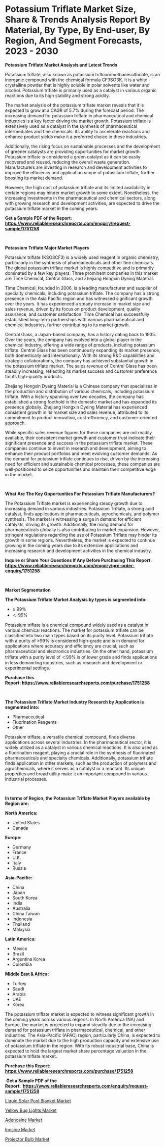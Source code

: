 <p><h1>Potassium Triflate Market Size, Share & Trends Analysis Report By Material, By Type, By End-user, By Region, And Segment Forecasts, 2023 - 2030</h1></p><p><strong>Potassium Triflate Market Analysis and Latest Trends</strong></p>
<p><p>Potassium triflate, also known as potassium trifluoromethanesulfonate, is an inorganic compound with the chemical formula CF3SO3K. It is a white crystalline powder that is highly soluble in polar solvents like water and alcohol. Potassium triflate is primarily used as a catalyst in various organic reactions due to its high stability and strong acidity.</p><p>The market analysis of the potassium triflate market reveals that it is expected to grow at a CAGR of 5.7% during the forecast period. The increasing demand for potassium triflate in pharmaceutical and chemical industries is a key factor driving the market growth. Potassium triflate is extensively used as a catalyst in the synthesis of pharmaceutical intermediates and fine chemicals. Its ability to accelerate reactions and enhance product yields make it a preferred choice in these industries.</p><p>Additionally, the rising focus on sustainable processes and the development of greener catalysts are providing opportunities for market growth. Potassium triflate is considered a green catalyst as it can be easily recovered and reused, reducing the overall waste generation. Manufacturers are investing in research and development activities to improve the efficiency and application scope of potassium triflate, further boosting its market demand.</p><p>However, the high cost of potassium triflate and its limited availability in certain regions may hinder market growth to some extent. Nonetheless, the increasing investments in the pharmaceutical and chemical sectors, along with growing research and development activities, are expected to drive the potassium triflate market in the coming years.</p></p>
<p><strong>Get a Sample PDF of the Report:&nbsp; <a href="https://www.reliableresearchreports.com/enquiry/request-sample/1751258">https://www.reliableresearchreports.com/enquiry/request-sample/1751258</a></strong></p>
<p>&nbsp;</p>
<p><strong>Potassium Triflate Major Market Players</strong></p>
<p><p>Potassium triflate (KSO3CF3) is a widely used reagent in organic chemistry, particularly in the synthesis of pharmaceuticals and other fine chemicals. The global potassium triflate market is highly competitive and is primarily dominated by a few key players. Three prominent companies in this market are Time Chemical, Central Glass, and Zhejiang Hongxin Dyeing Material. </p><p>Time Chemical, founded in 2006, is a leading manufacturer and supplier of specialty chemicals, including potassium triflate. The company has a strong presence in the Asia Pacific region and has witnessed significant growth over the years. It has experienced a steady increase in market size and sales revenue, driven by its focus on product development, quality assurance, and customer satisfaction. Time Chemical has successfully established long-term partnerships with various pharmaceutical and chemical industries, further contributing to its market growth.</p><p>Central Glass, a Japan-based company, has a history dating back to 1935. Over the years, the company has evolved into a global player in the chemical industry, offering a wide range of products, including potassium triflate. Central Glass has been continuously expanding its market presence, both domestically and internationally. With its strong R&D capabilities and strategic collaborations, the company has achieved substantial growth in the potassium triflate market. The sales revenue of Central Glass has been steadily increasing, reflecting its market success and customer preference for its high-quality products.</p><p>Zhejiang Hongxin Dyeing Material is a Chinese company that specializes in the production and distribution of various chemicals, including potassium triflate. With a history spanning over two decades, the company has established a strong foothold in the domestic market and has expanded its presence globally. Zhejiang Hongxin Dyeing Material has experienced consistent growth in its market size and sales revenue, attributed to its commitment to product innovation, cost-efficiency, and customer-oriented approach.</p><p>While specific sales revenue figures for these companies are not readily available, their consistent market growth and customer trust indicate their significant presence and success in the potassium triflate market. These companies continue to invest in research and development, aiming to enhance their product portfolios and meet evolving customer demands. As the demand for potassium triflate continues to rise, driven by the increasing need for efficient and sustainable chemical processes, these companies are well-positioned to seize opportunities and maintain their competitive edge in the market.</p></p>
<p>&nbsp;</p>
<p><strong>What Are The Key Opportunities For Potassium Triflate Manufacturers?</strong></p>
<p><p>The Potassium Triflate market is experiencing steady growth due to increasing demand in various industries. Potassium Triflate, a strong acid catalyst, finds applications in pharmaceuticals, agrochemicals, and polymer synthesis. The market is witnessing a surge in demand for efficient catalysts, driving its growth. Additionally, the rising demand for pharmaceuticals globally is also contributing to market expansion. However, stringent regulations regarding the use of Potassium Triflate may hinder its growth in some regions. Nevertheless, the market is expected to continue growing in the coming years due to its extensive applications and increasing research and development activities in the chemical industry.</p></p>
<p><strong>Inquire or Share Your Questions If Any Before Purchasing This Report: <a href="https://www.reliableresearchreports.com/enquiry/pre-order-enquiry/1751258">https://www.reliableresearchreports.com/enquiry/pre-order-enquiry/1751258</a></strong></p>
<p>&nbsp;</p>
<p><strong>Market Segmentation</strong></p>
<p><strong>The Potassium Triflate Market Analysis by types is segmented into:</strong></p>
<p><ul><li>≥ 99%</li><li>＜ 99%</li></ul></p>
<p><p>Potassium triflate is a chemical compound widely used as a catalyst in various chemical reactions. The market for potassium triflate can be classified into two main types based on its purity level. Potassium triflate with a purity of ≥99% is considered high-grade and is in demand for applications where accuracy and efficiency are crucial, such as pharmaceutical and electronics industries. On the other hand, potassium triflate with a purity level of ＜99% is of lower grade and finds applications in less demanding industries, such as research and development or experimental settings.</p></p>
<p><strong>Purchase this Report:&nbsp;<a href="https://www.reliableresearchreports.com/purchase/1751258">https://www.reliableresearchreports.com/purchase/1751258</a></strong></p>
<p>&nbsp;</p>
<p><strong>The Potassium Triflate Market Industry Research by Application is segmented into:</strong></p>
<p><ul><li>Pharmaceutical</li><li>Fluorination Reagents</li><li>Other</li></ul></p>
<p><p>Potassium triflate, a versatile chemical compound, finds diverse applications across several industries. In the pharmaceutical sector, it is widely utilized as a catalyst in various chemical reactions. It is also used as a fluorination reagent, playing a crucial role in the synthesis of fluorinated pharmaceuticals and specialty chemicals. Additionally, potassium triflate finds application in other markets, such as the production of polymers and agrochemicals, where it serves as a catalyst or a reactant. Its unique properties and broad utility make it an important compound in various industrial processes.</p></p>
<p>&nbsp;</p>
<p><strong>In terms of Region, the Potassium Triflate Market Players available by Region are:</strong></p>
<p>
    <p> <strong> North America: </strong>
        <ul>
            <li>United States</li>
            <li>Canada</li>
        </ul>
        </p> 
    <p> <strong> Europe: </strong>
        <ul>
            <li>Germany</li>
            <li>France</li>
            <li>U.K.</li>
            <li>Italy</li>
            <li>Russia</li>
        </ul>
        </p> 
    <p> <strong> Asia-Pacific: </strong>
        <ul>
            <li>China</li>
            <li>Japan</li>
            <li>South Korea</li>
            <li>India</li>
            <li>Australia</li>
            <li>China Taiwan</li>
            <li>Indonesia</li>
            <li>Thailand</li>
            <li>Malaysia</li>
        </ul>
        </p> 
    <p> <strong> Latin America: </strong>
        <ul>
            <li>Mexico</li>
            <li>Brazil</li>
            <li>Argentina Korea</li>
            <li>Colombia</li>
        </ul>
        </p> 
    <p> <strong> Middle East & Africa: </strong>
        <ul>
            <li>Turkey</li>
            <li>Saudi</li>
            <li>Arabia</li>
            <li>UAE</li>
            <li>Korea</li>
        </ul>
    </p>
    </p>
<p><p>The potassium triflate market is expected to witness significant growth in the coming years across various regions. In North America (NA) and Europe, the market is projected to expand steadily due to the increasing demand for potassium triflate in pharmaceutical, chemical, and other industries. The Asia-Pacific (APAC) region, particularly China, is expected to dominate the market due to the high production capacity and extensive use of potassium triflate in the region. With its robust industrial base, China is expected to hold the largest market share percentage valuation in the potassium triflate market.</p></p>
<p><strong>Purchase this Report: <a href="https://www.reliableresearchreports.com/purchase/1751258">https://www.reliableresearchreports.com/purchase/1751258</a></strong></p>
<p>&nbsp;<strong>Get a Sample PDF of the Report:&nbsp;&nbsp;<a href="https://www.reliableresearchreports.com/enquiry/request-sample/1751258">https://www.reliableresearchreports.com/enquiry/request-sample/1751258</a></strong></p>
<p><strong></strong></p>
<p><p><a href="https://medium.com/@cletaturner879789/liquid-solar-pool-blanket-market-report-reveals-the-latest-trends-and-growth-opportunities-of-this-8cb17682ac8b">Liquid Solar Pool Blanket Market</a></p><p><a href="https://medium.com/@shanieprice69879/yellow-bug-lights-market-analysis-its-cagr-market-segmentation-and-global-industry-overview-1145845fb5c7">Yellow Bug Lights Market</a></p><p><a href="https://github.com/ChiragRp1/Market-Research-Report-List-1/blob/main/adenosine-market.md">Adenosine Market</a></p><p><a href="https://github.com/ChiragRP21/Market-Research-Report-List-1/blob/main/inosine-market.md">Inosine Market</a></p><p><a href="https://medium.com/@lulukerluke/projector-bulb-nbsp-market-focuses-on-market-share-size-and-projected-forecast-till-2030-23c746e1bda6">Projector Bulb Market</a></p></p>